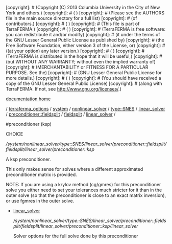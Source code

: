[copyright]: # (Copyright (C) 2013 Columbia University in the City of New York and others.)
[copyright]: # ( )
[copyright]: # (Please see the AUTHORS file in the main source directory for a full list)
[copyright]: # (of contributors.)
[copyright]: # ( )
[copyright]: # (This file is part of TerraFERMA.)
[copyright]: # ( )
[copyright]: # (TerraFERMA is free software: you can redistribute it and/or modify)
[copyright]: # (it under the terms of the GNU Lesser General Public License as published by)
[copyright]: # (the Free Software Foundation, either version 3 of the License, or)
[copyright]: # ((at your option) any later version.)
[copyright]: # ( )
[copyright]: # (TerraFERMA is distributed in the hope that it will be useful,)
[copyright]: # (but WITHOUT ANY WARRANTY; without even the implied warranty of)
[copyright]: # (MERCHANTABILITY or FITNESS FOR A PARTICULAR PURPOSE. See the)
[copyright]: # (GNU Lesser General Public License for more details.)
[copyright]: # ( )
[copyright]: # (You should have received a copy of the GNU Lesser General Public License)
[copyright]: # (along with TerraFERMA. If not, see <http://www.gnu.org/licenses/>.)

[documentation home](Documentation)

/ [terraferma_options](../../../../../../../../terraferma_options) / [system](../../../../../../../system) / [nonlinear_solver](../../../../../../nonlinear_solver) / [type::SNES](../../../../../type__SNES) / [linear_solver](../../../../linear_solver) / [preconditioner::fieldsplit](../../../preconditioner__fieldsplit) / [fieldsplit](../../fieldsplit) / [linear_solver](../linear_solver) /

#preconditioner (ksp)

CHOICE 

*/system/nonlinear_solver/type::SNES/linear_solver/preconditioner::fieldsplit/fieldsplit/linear_solver/preconditioner::ksp*

A ksp preconditioner.

This only makes sense for solves where a different approximated preconditioner
matrix is provided.

NOTE: If you are using a krylov method (cg/gmres) for this preconditioner 
solve you either need to set your tolerances much stricter for it
than in the outer solve (so that the preconditioner is close to an
exact matrix inversion), or use fgmres in the outer solve.

* [linear_solver](preconditioner__ksp/linear_solver "child")

    */system/nonlinear_solver/type::SNES/linear_solver/preconditioner::fieldsplit/fieldsplit/linear_solver/preconditioner::ksp/linear_solver*

    Solver options for the full solve done by this preconditioner

[autogenerated]: # (This file was automatically generated from the schema file:/home/cwilson/repos/github/TerraFERMA/TerraFERMA/buckettools/schemas/solvers.rng.)

